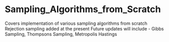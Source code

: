 # Sampling_Algorithms_from_Scratch
Covers implementation of various sampling algorithms from scratch
Rejection sampling added at the present
Future updates will include - Gibbs Sampling, Thompsons Sampling, Metropolis Hastings
